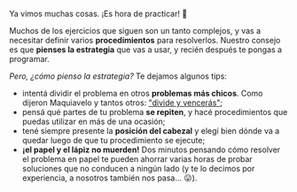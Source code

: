 Ya vimos muchas cosas. ¡Es hora de practicar! :muscle:

Muchos de los ejercicios que siguen son un tanto complejos, y vas a necesitar definir varios **procedimientos** para resolverlos. Nuestro consejo es que **pienses la estrategia** que vas a usar, y recién después te pongas a programar.

_Pero, ¿cómo pienso la estrategia?_ Te dejamos algunos tips:

* intentá dividir el problema en otros **problemas más chicos**. Como dijeron Maquiavelo y tantos otros: ["divide y vencerás"](https://es.wikipedia.org/wiki/Algoritmo_divide_y_vencerás);
* pensá qué partes de tu problema **se repiten**, y hacé procedimientos que puedas utilizar en más de una ocasión;
* tené siempre presente la **posición del cabezal** y elegí bien dónde va a quedar luego de que tu procedimiento se ejecute;
* **¡el papel y el lápiz no muerden!** Dos minutos pensando cómo resolver el problema en papel te pueden ahorrar varias horas de probar soluciones que no conducen a ningún lado (y te lo decimos por experiencia, a nosotros también nos pasa... :stuck_out_tongue:).